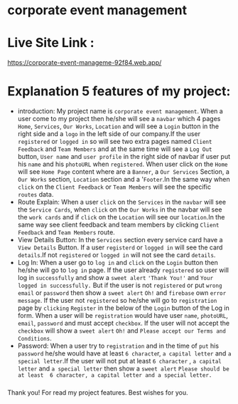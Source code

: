 # corporate event management
# Live Site Link : 
https://corporate-event-manageme-92f84.web.app/

# Explanation 5 features of my project:

* introduction: 
My project name is `corporate event management`. When a user come to my project
 then he/she will see a `navbar` which 4 pages `Home`, `Services`, `Our Works`,
`Location` and will see a `Login` button in the right side and a `logo` in the left
 side of our company.If the user `registered` or `logged in` so will see two extra 
pages named `Client Feedback` and `Team Members` and at the same time will see a `Log Out`
 button, `User name` and `user profile` in the right side of navbar if user put
his `name` and his `photoURL` when `registered`. When user click on the `Home` will see 
`Home Page` content where are a `Banner`, a `Our Services` Section, a `Our Works` 
section, `Location` section and a '`Footer`.In the same way when `click` on the `Client
 Feedback` or `Team Members` will see the specific `routes` data.
* Route Explain:
When a user `click` on the `Services` in the `navbar` will see the `Service Cards`, 
when `click` on the `Our Works` in the navbar will see the `work cards` and if `click` on 
the `Location` will see our `location`.In the same way see client feedback and team members by 
clicking `Client Feedback` and `Team Members` route.
* View Details Button:
In the `Services` section every service card have a `View Details` Button. If a
 user `registerd` or `logged in` will see the card `details`.If not `registered` or `logged in`
will not see the card `details`.
* Log In:
When a user go to `log in` and `click` on the `Login` button then he/she will go to `log in`
page. If the user already `registered` so user will log in `successfully` and show a `sweet
alert` `'Thank You!'` and `Your logged in successfully.` But if the user is not `registered` or
put `wrong` `email` or `password` then show a `sweet alert` `Oh!` and `firebase` own `error message`.
If the user not `registered` so he/she will go to `registration` page by `clicking` `Register` in 
the below of the `Login` button of the Log in form. When a user will be `registration` would have 
user `name`, `photoURL`, `email`, `password` and must accept `checkbox`. If the user will not accept 
the `checkbox` will show a `sweet alert` `Oh!` and `Please accept our Terms and Conditions`.
* Password:
When a user try to `registration` and in the time of `put` his `password` he/she would have at least 
`6 characte`r, `a capital letter` and `a special letter`.If the user will not put at least 
`6 character` , `a capital letter` and `a special letter` then show a `sweet alert` `Please should be at least 
6 character, a capital letter and a special letter.`
###
Thank you! For read my project features. Best wishes for you.



